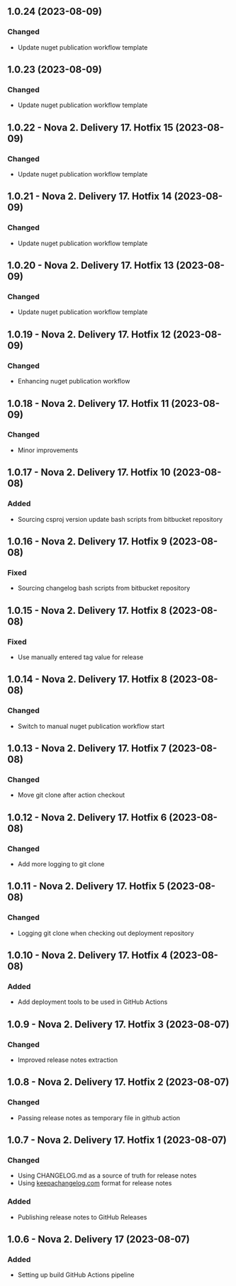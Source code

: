 ## 1.0.24 (2023-08-09)

### Changed
* Update nuget publication workflow template

## 1.0.23 (2023-08-09)

### Changed
* Update nuget publication workflow template

## 1.0.22 - Nova 2. Delivery 17. Hotfix 15 (2023-08-09)

### Changed
* Update nuget publication workflow template

## 1.0.21 - Nova 2. Delivery 17. Hotfix 14 (2023-08-09)

### Changed
* Update nuget publication workflow template

## 1.0.20 - Nova 2. Delivery 17. Hotfix 13 (2023-08-09)

### Changed
* Update nuget publication workflow template

## 1.0.19 - Nova 2. Delivery 17. Hotfix 12 (2023-08-09)

### Changed
* Enhancing nuget publication workflow

## 1.0.18 - Nova 2. Delivery 17. Hotfix 11 (2023-08-09)

### Changed
* Minor improvements

## 1.0.17 - Nova 2. Delivery 17. Hotfix 10 (2023-08-08)

### Added
* Sourcing csproj version update bash scripts from bitbucket repository

## 1.0.16 - Nova 2. Delivery 17. Hotfix 9 (2023-08-08)

### Fixed
* Sourcing changelog bash scripts from bitbucket repository

## 1.0.15 - Nova 2. Delivery 17. Hotfix 8 (2023-08-08)

### Fixed
* Use manually entered tag value for release

## 1.0.14 - Nova 2. Delivery 17. Hotfix 8 (2023-08-08)

### Changed
* Switch to manual nuget publication workflow start

## 1.0.13 - Nova 2. Delivery 17. Hotfix 7 (2023-08-08)

### Changed
* Move git clone after action checkout

## 1.0.12 - Nova 2. Delivery 17. Hotfix 6 (2023-08-08)

### Changed
* Add more logging to git clone

## 1.0.11 - Nova 2. Delivery 17. Hotfix 5 (2023-08-08)

### Changed
* Logging git clone when checking out deployment repository

## 1.0.10 - Nova 2. Delivery 17. Hotfix 4 (2023-08-08)

### Added
* Add deployment tools to be used in GitHub Actions

## 1.0.9 - Nova 2. Delivery 17. Hotfix 3 (2023-08-07)

### Changed
* Improved release notes extraction

## 1.0.8 - Nova 2. Delivery 17. Hotfix 2 (2023-08-07)

### Changed
* Passing release notes as temporary file in github action

## 1.0.7 - Nova 2. Delivery 17. Hotfix 1 (2023-08-07)

### Changed
* Using CHANGELOG.md as a source of truth for release notes
* Using [keepachangelog.com](https://keepachangelog.com/en/1.0.0/) format for release notes

### Added
* Publishing release notes to GitHub Releases

## 1.0.6 - Nova 2. Delivery 17 (2023-08-07)

### Added
* Setting up build GitHub Actions pipeline